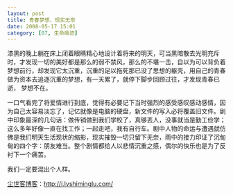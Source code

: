 ```yaml
---
layout: post
title: 青春梦想，现实无奈
date: 2008-05-17 15:01
category: [07, 生命痕迹]
---
```

漆黑的晚上躺在床上闭着眼睛精心地设计着将来的明天，可当黑暗散去光明充斥时，才发现一切的美好都是那么的弱不禁风，那么的不堪一击，自以为可以背负着梦想前行，却发现它太沉重，沉重的足以拖死那已没了思想的躯壳，用自己的青春做为资本去追逐沉重的梦想，有一天累了，就停下脚步回顾过往，才发现青春已逝， 梦想不在。

一口气看完了将爱情进行到底，觉得有必要记下当时强烈的感受感叹感动感情，因为自己太容易淡忘了，记忆就像是电脑的硬盘，新文件的写入必将覆盖旧文件。剧中印象最深的几句话：做传销做到我们学校了，真够丟人，没事就当是勤工俭学；这么多年好像一直在找工作；一起走吧，我有自行车。剧中人物的命运与遭遇就仿佛是我们明天生活现状的缩影，现实摧毁一切只留下无奈，雨中的接力印证了沉甸甸的四个字：朋友难当。整个剧情都给人以悲情沉重之感，偶尔的快乐也是为了反衬下一个痛苦。

我们一定要混出个人样。

<a href="http://i.lvshiminglu.com/">尘世客博客</a>：<a href="http://i.lvshiminglu.com/">http://i.lvshiminglu.com/</a>


